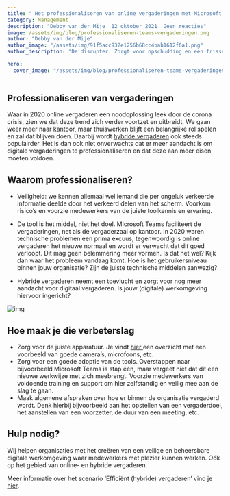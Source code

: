 ```yaml
---
title: " Het professionaliseren van online vergaderingen met Microsoft Teams"
category: Management
description: "Debby van der Mije  12 oktober 2021  Geen reacties"
image: /assets/img/blog/professionaliseren-teams-vergaderingen.png
author: "Debby van der Mije"
author_image: "/assets/img/91f5acc932e1256b68cc4bab1612f6a1.png"
author_description: "De disrupter. Zorgt voor opschudding en een frisse blik. Doet alles net even anders. Staat voor productiviteit, effectiviteit en vrijheid met de nieuwe manier van samenwerken. Verantwoordelijk voor de visie en strategie."

hero:
  cover_image: "/assets/img/blog/professionaliseren-teams-vergaderingen.png"
---
```


## Professionaliseren van vergaderingen

Waar in 2020 online vergaderen een noodoplossing leek door de corona crisis, zien we dat deze trend zich verder voortzet en uitbreidt. We gaan weer meer naar kantoor, maar thuiswerken blijft een belangrijke rol spelen en zal dat blijven doen. Daarbij wordt [hybride vergaderen](https://kbworks.nl/aanbod/) ook steeds populairder. Het is dan ook niet onverwachts dat er meer aandacht is om digitale vergaderingen te professionaliseren en dat deze aan meer eisen moeten voldoen.

## Waarom professionaliseren?

- Veiligheid: we kennen allemaal wel iemand die per ongeluk verkeerde informatie deelde door het verkeerd delen van het scherm. Voorkom risico’s en voorzie medewerkers van de juiste toolkennis en ervaring.

- De tool is het middel, niet het doel.
  Microsoft Teams faciliteert de vergaderingen, net als de vergaderzaal op kantoor. In 2020 waren technische problemen een prima excuus, tegenwoordig is online vergaderen het nieuwe normaal en wordt er verwacht dat dit goed verloopt. Dit mag geen belemmering meer vormen. Is dat het wel? Kijk dan waar het probleem vandaag komt. Hoe is het gebruikersniveau binnen jouw organisatie? Zijn de juiste technische middelen aanwezig?

- Hybride vergaderen neemt een toevlucht en zorgt voor nog meer aandacht voor digitaal vergaderen. Is jouw (digitale) werkomgeving hiervoor ingericht?

![img](/assets/img/blog/Website-visuals-9.png)

## Hoe maak je die verbeterslag

- Zorg voor de juiste apparatuur. Je vindt [hier ](https://blog.onedirect.co.nl/vergadertelefonie/nieuwe-videovergaderoplossing)een overzicht met een voorbeeld van goede camera’s, microfoons, etc.
- Zorg voor een goede adoptie van de tools. Overstappen naar bijvoorbeeld Microsoft Teams is stap één, maar vergeet niet dat dit een nieuwe werkwijze met zich meebrengt. Voorzie medewerkers van voldoende training en support om hier zelfstandig én veilig mee aan de slag te gaan.
- Maak algemene afspraken over hoe er binnen de organisatie vergaderd wordt. Denk hierbij bijvoorbeeld aan het opstellen van een vergaderdoel, het aanstellen van een voorzetter, de duur van een meeting, etc.

## Hulp nodig?

Wij helpen organisaties met het creëren van een veilige en beheersbare digitale werkomgeving waar medewerkers met plezier kunnen werken. Oók op het gebied van online- en hybride vergaderen.

Meer informatie over het scenario ‘Efficiënt (hybride) vergaderen’ vind je [hier](https://kbworks.nl/aanbod/).

